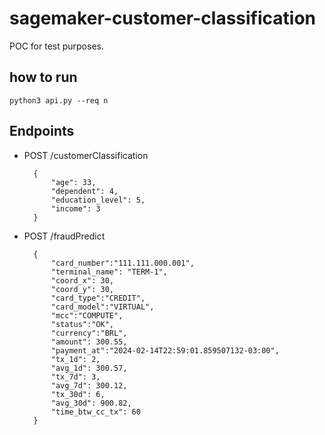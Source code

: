 # sagemaker-customer-classification

POC for test purposes.

## how to run

    python3 api.py --req n

## Endpoints

+ POST  /customerClassification

        {
            "age": 33,
            "dependent": 4,
            "education_level": 5,
            "income": 3
        }

+ POST  /fraudPredict
   
        {
            "card_number":"111.111.000.001",
            "terminal_name": "TERM-1",
            "coord_x": 30,
            "coord_y": 30,
            "card_type":"CREDIT",
            "card_model":"VIRTUAL",
            "mcc":"COMPUTE",
            "status":"OK",
            "currency":"BRL",
            "amount": 300.55,
            "payment_at":"2024-02-14T22:59:01.859507132-03:00",
            "tx_1d": 2,
            "avg_1d": 300.57,
            "tx_7d": 3,
            "avg_7d": 300.12,
            "tx_30d": 6,
            "avg_30d": 900.82,
            "time_btw_cc_tx": 60
        }